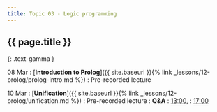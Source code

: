 ```yaml
---
title: Topic 03 - Logic programming
---
```


## {{ page.title }}
{: .text-gamma }

08 Mar
: [**Introduction to Prolog**]({{ site.baseurl }}{% link _lessons/12-prolog/prolog-intro.md %})
  : Pre-recorded lecture

10 Mar
: [**Unification**]({{ site.baseurl }}{% link _lessons/12-prolog/unification.md %})
  : Pre-recorded lecture
: **Q&A**
  : [13:00](https://youtu.be/dtdRwmZBrCw),
  : [17:00](https://youtu.be/fM8onekuCfg)
